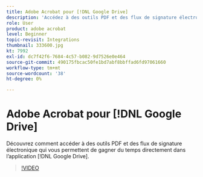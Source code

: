 ```yaml
---
title: Adobe Acrobat pour [!DNL Google Drive]
description: 'Accédez à des outils PDF et des flux de signature électronique qui vous permettent de gagner du temps directement dans l’application  [!DNL Google Drive] '
role: User
product: adobe acrobat
level: Beginner
topic-revisit: Integrations
thumbnail: 333600.jpg
kt: 7992
exl-id: dc7f42f6-7684-4c57-b082-9d7526e0e464
source-git-commit: 490175fbcac50fe1bd7abf8bbffad6fd97061660
workflow-type: tm+mt
source-wordcount: '38'
ht-degree: 0%

---
```


# Adobe Acrobat pour [!DNL Google Drive]

Découvrez comment accéder à des outils PDF et des flux de signature électronique qui vous permettent de gagner du temps directement dans l’application [!DNL Google Drive].

>[!VIDEO](https://video.tv.adobe.com/v/333600?hidetitle=true)
